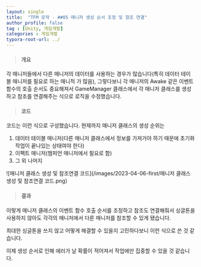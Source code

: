 ```yaml
---
layout: single
title:  "TFM 모작 - ##05 매니저 생성 순서 조정 및 참조 연결"
author_profile: false
tag : [Unity, 게임개발]
categories : 게임개발
typora-root-url: ../
---
```


> #### 개요

각 매니저들에서 다른 매니저의 데이터를 사용하는 경우가 많습니다(특히 데이터 테이블 매니저를 필요로 하는 매니적 가 많음), 그렇다보니 각 매니저의 Awake 같은 이벤트 함수의 호출 순서도 중요해져서 GameManager 클래스에서 각 매니저 클래스를 생성하고 참조를 연결해주는 식으로 로직을 수정했습니다.



> #### 코드

코드는 이런 식으로 구성했습니다. 현재까지 매니저 클래스의 생성 순위는

1. 데이터 테이블 매니저(다른 매니저 클래스에서 정보를 가져가야 하기 때문에 초기화 작업이 끝나있는 상태여야 한다)
2. 이펙트 매니저(챔피언 매니저에서 필요로 함)
3. 그 외 나머지

![매니저 클래스 생성 및 참조연결 코드](/images/2023-04-06-first/매니저 클래스 생성 및 참조연결 코드.png)



> #### 결과

이렇게 매니저 클래스의 이벤트 함수 호출 순서를 조정하고 참조도 연결해줘서 싱글톤을 사용하지 않아도 각각의 매니저에서 다른 매니저를 참조할 수 있게 됐습니다.

최대한 싱글톤을 쓰지 않고 어떻게 해결할 수 있을지 고민하다보니 이런 식으로 쓴 것 같습니다.

이제 생성 순서로 인해 에러가 날 확률이 적어져서 작업에만 집중할 수 있을 것 같습니다.
